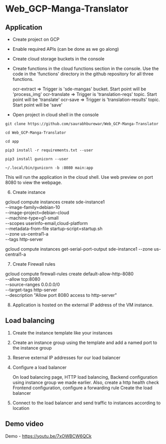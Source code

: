 # Web_GCP-Manga-Translator

## Application

- Create project on GCP
- Enable required APIs (can be done as we go along)
- Create cloud storage buckets in the console
- Create functions in the cloud functions section in the console. Use the code in the 'functions' directory in the github repository for all three functions.
    
    ocr-extract => Trigger is 'sde-mangas' bucket. Start point will be 'process_img'
    ocr-translate => Trigger is 'translation-reqs' topic. Start point will be 'translate'
    ocr-save =>  Trigger is 'translation-results' topic. Start point will be 'save'

- Open project in cloud shell in the console

```
git clone https://github.com/saurabhburewar/Web_GCP-Manga-Translator

cd Web_GCP-Manga-Translator

cd app

pip3 install -r requirements.txt --user

pip3 install gunicorn --user

~/.local/bin/gunicorn -b :8080 main:app
```

This will run the application in the cloud shell. Use web preview on port 8080 to view the webpage.

6. Create instance 

gcloud compute instances create sde-instance1 \
    --image-family=debian-10 \
    --image-project=debian-cloud \
    --machine-type=g1-small \
    --scopes userinfo-email,cloud-platform \
    --metadata-from-file startup-script=startup.sh \
    --zone us-central1-a \
    --tags http-server

gcloud compute instances get-serial-port-output sde-instance1 --zone us-central1-a

7. Create Firewall rules 

gcloud compute firewall-rules create default-allow-http-8080 \
    --allow tcp:8080 \
    --source-ranges 0.0.0.0/0 \
    --target-tags http-server \
    --description "Allow port 8080 access to http-server"

8. Application is hosted on the external IP address of the VM instance. 

Load balancing 
--------------

1. Create the instance template like your instances
2. Create an instance group using the template and add a named port to the instance group
3. Reserve external IP addresses for our load balancer
4. Configure a load balancer

    On load balancing page, HTTP load balancing,
    Backend configuration using instance group we made earlier.
    Also, create a http health check
    Frontend configuration, configure a forwarding rule
    Create the load balancer

5. Connect to the load balancer and send traffic to instances according to location

## Demo video
Demo - https://youtu.be/7xOWBCW6QCk

